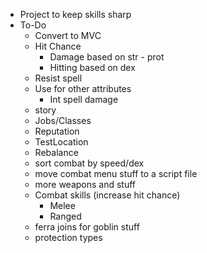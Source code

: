 * Project to keep skills sharp
* To-Do
    * Convert to MVC
    * Hit Chance
        * Damage based on str - prot
        * Hitting based on dex
    * Resist spell
    * Use for other attributes
        * Int spell damage
    * story
    * Jobs/Classes
    * Reputation
    * TestLocation
    * Rebalance
    * sort combat by speed/dex
    * move combat menu stuff to a script file
    * more weapons and stuff
    * Combat skills (increase hit chance)
        * Melee
        * Ranged
    * ferra joins for goblin stuff
    * protection types